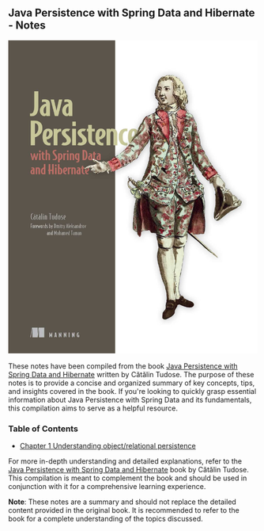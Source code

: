 ## Java Persistence with Spring Data and Hibernate - Notes

![Java Persistence with Spring Data and Hibernate](images/java-persistence-with-spring-and-hibernate.jpeg)

These notes have been compiled from the book [Java Persistence with Spring Data and Hibernate](https://www.manning.com/books/java-persistence-with-spring-data-and-hibernate) written by Cătălin Tudose. The purpose of these notes is to provide a concise and organized summary of key concepts, tips, and insights covered in the book. If you're looking to quickly grasp essential information about Java Persistence with Spring Data and its fundamentals, this compilation aims to serve as a helpful resource.

### Table of Contents
- [Chapter 1 Understanding object/relational persistence](ch1%20-%20Understanding%20object-relational%20persistence)

For more in-depth understanding and detailed explanations, refer to the [Java Persistence with Spring Data and Hibernate](https://www.manning.com/books/java-persistence-with-spring-data-and-hibernate) book by Cătălin Tudose. This compilation is meant to complement the book and should be used in conjunction with it for a comprehensive learning experience.

**Note**: These notes are a summary and should not replace the detailed content provided in the original book. It is recommended to refer to the book for a complete understanding of the topics discussed.